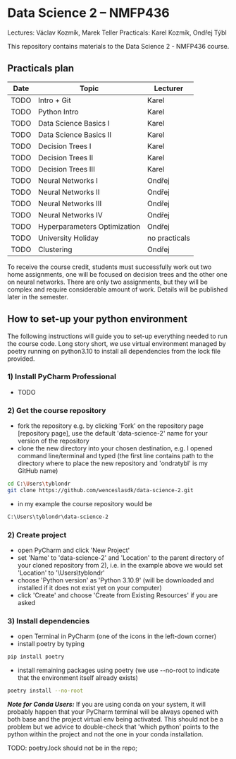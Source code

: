 # Data Science 2 – NMFP436
Lectures: Václav Kozmík, Marek Teller
Practicals: Karel Kozmík, Ondřej Týbl

This repository contains materials to the Data Science 2 - NMFP436 course.

## Practicals plan

| Date | Topic | Lecturer |
| -------- | ------- | ------- |
| TODO | Intro + Git    | Karel
| TODO | Python Intro | Karel
| TODO | Data Science Basics I | Karel
| TODO | Data Science Basics II | Karel
| TODO | Decision Trees I | Karel
| TODO | Decision Trees II | Karel
| TODO | Decision Trees III | Karel
| TODO | Neural Networks I | Ondřej
| TODO | Neural Networks II | Ondřej
| TODO | Neural Networks III | Ondřej
| TODO | Neural Networks IV | Ondřej
| TODO | Hyperparameters Optimization | Ondřej 
| TODO | University Holiday | no practicals
| TODO | Clustering | Ondřej

To receive the course credit, students must successfully work out two home assignments, 
one will be focused on decision trees and the other one on neural networks. 
There are only two assignments, but they will be complex and require considerable amount of work. 
Details will be published later in the semester.

## How to set-up your python environment

The following instructions will guide you to set-up everything needed to run the course code. Long story short, we use virtual environment managed by poetry running on python3.10 to install all dependencies from the lock file provided.

### 1) Install PyCharm Professional

- TODO

### 2) Get the course repository

- fork the repository e.g. by clicking 'Fork' on the repository page [repository page], use the default 'data-science-2' name for your version of the repository
- clone the new directory into your chosen destination, e.g. I opened command line/terminal and typed (the first line contains path to the directory where to place the new repository and 'ondratybl' is my GitHub name)
```sh
cd C:\Users\tyblondr
git clone https://github.com/wenceslasdk/data-science-2.git
```
- in my example the course repository would be
```sh
C:\Users\tyblondr\data-science-2
```

### 2) Create project

- open PyCharm and click 'New Project'
- set 'Name' to 'data-science-2' and 'Location' to the parent directory of your cloned repository from 2), i.e. in the example above we would set 'Location' to '\Users\tyblondr'
- choose 'Python version' as 'Python 3.10.9' (will be downloaded and installed if it does not exist yet on your computer)
- click 'Create' and choose 'Create from Existing Resources' if you are asked 

### 3) Install dependencies

- open Terminal in PyCharm (one of the icons in the left-down corner)
- install poetry by typing
```sh
pip install poetry
```
- install remaining packages using poetry (we use --no-root to indicate that the environment itself already exists)
```sh
poetry install --no-root
```

**_Note for Conda Users:_** If you are using conda on your system, it will probably happen that your PyCharm terminal will be always opened with both base and the project virtual env being activated. This should not be a problem but we advice to    double-check that 'which python' points to the python within the project and not the one in your conda installation.

TODO: poetry.lock should not be in the repo; 
